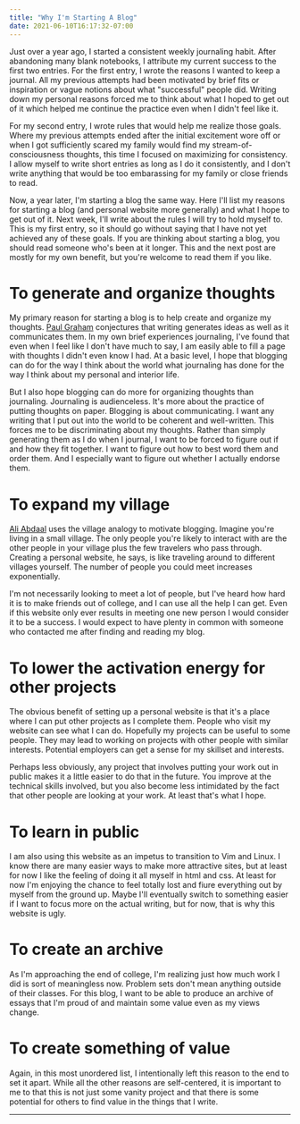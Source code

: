 ```yaml
---
title: "Why I'm Starting A Blog"
date: 2021-06-10T16:17:32-07:00
---
```


Just over a year ago, I started a consistent weekly journaling habit.
After abandoning many blank notebooks, I attribute my current success to the first two entries.
For the first entry, I wrote the reasons I wanted to keep a journal.
All my previous attempts had been motivated by brief fits or inspiration or vague notions about what "successful" people did.
Writing down my personal reasons forced me to think about what I hoped to get out of it which helped me continue the practice even when I didn't feel like it.

For my second entry, I wrote rules that would help me realize those goals.
Where my previous attempts ended after the initial excitement wore off or when I got sufficiently scared my family would find my stream-of-consciousness thoughts, this time I focused on maximizing for consistency.
I allow myself to write short entries as long as I do it consistently, and I don't write anything that would be too embarassing for my family or close friends to read.

Now, a year later, I'm starting a blog the same way.
Here I'll list my reasons for starting a blog (and personal website more generally) and what I hope to get out of it.
Next week, I'll write about the rules I will try to hold myself to.
This is my first entry, so it should go without saying that I have not yet achieved any of these goals.
If you are thinking about starting a blog, you should read someone who's been at it longer.
This and the next post are mostly for my own benefit, but you're welcome to read them if you like.

# To generate and organize thoughts

My primary reason for starting a blog is to help create and organize my thoughts.
[Paul Graham](http://www.paulgraham.com/writing44.html) conjectures that writing generates ideas as well as it communicates them.
In my own brief experiences journaling, I've found that even when I feel like I don't have much to say, I am easily able to fill a page with thoughts I didn't even know I had.
At a basic level, I hope that blogging can do for the way I think about the world what journaling has done for the way I think about my personal and interior life. 

But I also hope blogging can do more for organizing thoughts than journaling.
Journaling is audienceless.
It's more about the practice of putting thoughts on paper.
Blogging is about communicating.
I want any writing that I put out into the world to be coherent and well-written.
This forces me to be discriminating about my thoughts.
Rather than simply generating them as I do when I journal, I want to be forced to figure out if and how they fit together.
I want to figure out how to best word them and order them.
And I especially want to figure out whether I actually endorse them.

# To expand my village

[Ali Abdaal](https://notoverthinking.com/how-to-convince-your-friends-to-start-a-blog/) uses the village analogy to motivate blogging.
Imagine you're living in a small village.
The only people you're likely to interact with are the other people in your village plus the few travelers who pass through.
Creating a personal website, he says, is like traveling around to different villages yourself.
The number of people you could meet increases exponentially.

I'm not necessarily looking to meet a lot of people, but I've heard how hard it is to make friends out of college, and I can use all the help I can get.
Even if this website only ever results in meeting one new person I would consider it to be a success.
I would expect to have plenty in common with someone who contacted me after finding and reading my blog.

# To lower the activation energy for other projects

The obvious benefit of setting up a personal website is that it's a place where I can put other projects as I complete them.
People who visit my website can see what I can do.
Hopefully my projects can be useful to some people.
They may lead to working on projects with other people with similar interests.
Potential employers can get a sense for my skillset and interests.

Perhaps less obviously, any project that involves putting your work out in public makes it a little easier to do that in the future.
You improve at the technical skills involved, but you also become less intimidated by the fact that other people are looking at your work.
At least that's what I hope.

# To learn in public

I am also using this website as an impetus to transition to Vim and Linux.
I know there are many easier ways to make more attractive sites, but at least for now I like the feeling of doing it all myself in html and css.
At least for now I'm enjoying the chance to feel totally lost and fiure everything out by myself from the ground up.
Maybe I'll eventually switch to something easier if I want to focus more on the actual writing, but for now, that is why this website is ugly.

# To create an archive

As I'm approaching the end of college, I'm realizing just how much work I did is sort of meaningless now.
Problem sets don't mean anything outside of their classes.
For this blog, I want to be able to produce an archive of essays that I'm proud of and maintain some value even as my views change.

# To create something of value

Again, in this most unordered list, I intentionally left this reason to the end to set it apart.
While all the other reasons are self-centered, it is important to me to that this is not just some vanity project and that there is some potential for others to find value in the things that I write.

---

